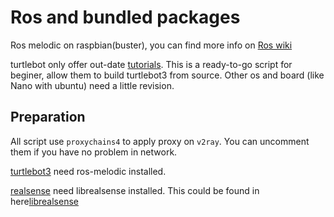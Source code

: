 # Ros and bundled packages

Ros melodic on raspbian(buster), you can find more info on [Ros wiki](http://wiki.ros.org/action/login/ROSberryPi)

turtlebot only offer out-date [tutorials](https://emanual.robotis.com/docs/en/platform/turtlebot3/bringup/#bringup). This is a ready-to-go script for beginer, allow them to build turtlebot3 from source.
Other os and board (like Nano with ubuntu) need a little revision.

## Preparation

All script use `proxychains4` to apply proxy on `v2ray`. You can uncomment them if you have no problem in network.

[turtlebot3](./install_turtle_melodic.sh) need ros-melodic installed.

[realsense](./install_realsense_melodic.sh) need librealsense installed. This could be found in here[librealsense](../realsense/readme.md)
